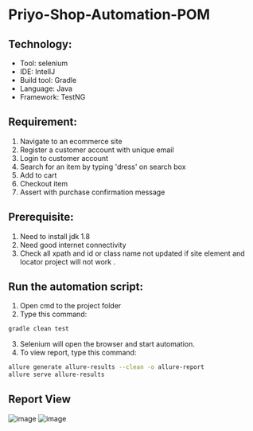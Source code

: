 # Priyo-Shop-Automation-POM

## Technology:
- Tool: selenium
- IDE: IntelIJ
- Build tool: Gradle
- Language: Java
- Framework: TestNG

## Requirement:
1. Navigate to an ecommerce site
2. Register a customer account with unique email
3. Login to customer account
4. Search for an item by typing 'dress' on search box
5. Add to cart
6. Checkout item
7. Assert with purchase confirmation message

## Prerequisite:
1. Need to install jdk 1.8
2. Need good internet connectivity
3. Check all xpath and id or class name not updated if site element and locator project will not work .

## Run the automation script:
1. Open cmd to the project folder
2. Type this command:

```sh
gradle clean test
```
3. Selenium will open the browser and start automation.
4. To view report, type this command:
```sh
allure generate allure-results --clean -o allure-report
allure serve allure-results
```
## Report View
![image](https://user-images.githubusercontent.com/87892957/141691910-19ebc17c-106b-483a-b8ea-cb888ce4330c.png)
![image](https://user-images.githubusercontent.com/87892957/141694064-4cf1b61b-2f82-4231-ade0-f6f0e1b56a29.png)


